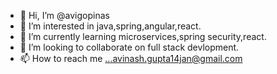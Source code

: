 - 👋 Hi, I’m @avigopinas
- 👀 I’m interested in java,spring,angular,react.
- 🌱 I’m currently learning microservices,spring security,react.
- 💞️ I’m looking to collaborate on full stack devlopment.
- 📫 How to reach me ...avinash.gupta14jan@gmail.com

<!---
avigopinas/avigopinas is a ✨ special ✨ repository because its `README.md` (this file) appears on your GitHub profile.
You can click the Preview link to take a look at your changes.
--->
